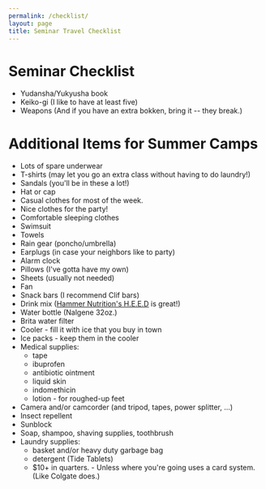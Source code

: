 ```yaml
---
permalink: /checklist/
layout: page
title: Seminar Travel Checklist
---
```


# Seminar Checklist

- Yudansha/Yukyusha book
- Keiko-gi (I like to have at least five)
- Weapons (And if you have an extra bokken, bring it -- they break.)

# Additional Items for Summer Camps

- Lots of spare underwear
- T-shirts (may let you go an extra class without having to do laundry!)
- Sandals (you'll be in these a lot!)
- Hat or cap
- Casual clothes for most of the week.
- Nice clothes for the party!
- Comfortable sleeping clothes
- Swimsuit
- Towels
- Rain gear (poncho/umbrella)
- Earplugs (in case your neighbors like to party)
- Alarm clock
- Pillows (I've gotta have my own)
- Sheets (usually not needed)
- Fan
- Snack bars (I recommend Clif bars)
- Drink mix
([Hammer Nutrition's H.E.E.D](http://www.hammernutrition.com/products/heed-reg-sports-drink.he.html) is great!)
- Water bottle (Nalgene 32oz.)
- Brita water filter
- Cooler - fill it with ice that you buy in town
- Ice packs - keep them in the cooler
- Medical supplies:
    - tape
    - ibuprofen
    - antibiotic ointment
    - liquid skin
    - indomethicin
    - lotion - for roughed-up feet
- Camera and/or camcorder (and tripod, tapes, power splitter, ...)
- Insect repellent
- Sunblock
- Soap, shampoo, shaving supplies, toothbrush
- Laundry supplies:
    - basket and/or heavy duty garbage bag
    - detergent (Tide Tablets)
    - $10+ in quarters. - Unless where you're going uses a card system. (Like Colgate does.)
